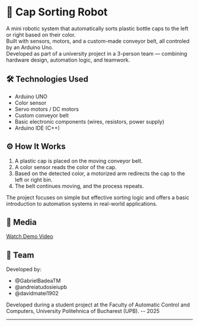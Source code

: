 # 🎯 Cap Sorting Robot

A mini robotic system that automatically sorts plastic bottle caps to the left or right based on their color.  
Built with sensors, motors, and a custom-made conveyor belt, all controled by an Arduino Uno.  
Developed as part of a university project in a 3-person team — combining hardware design, automation logic, and teamwork.

## 🛠️ Technologies Used

- Arduino UNO
- Color sensor
- Servo motors / DC motors
- Custom conveyor belt
- Basic electronic components (wires, resistors, power supply)
- Arduino IDE (C++)

## ⚙️ How It Works

1. A plastic cap is placed on the moving conveyor belt.
2. A color sensor reads the color of the cap.
3. Based on the detected color, a motorized arm redirects the cap to the left or right bin.
4. The belt continues moving, and the process repeats.

The project focuses on simple but effective sorting logic and offers a basic introduction to automation systems in real-world applications.

## 📸 Media

[Watch Demo Video]([https://drive.google.com/file/d/ID_FISIER/view?usp=sharing](https://drive.google.com/drive/folders/1TWQZ1HtLg4hBNpVclLsxRUMKx4vEO6sz))


## 🤝 Team

Developed by:  
- @GabrielBadeaTM  
- @andreiatudosieiupb 
- @davidmatei1902 

Developed during a student project at the Faculty of Automatic Control and Computers, University Politehnica of Bucharest (UPB). -- 2025

---

